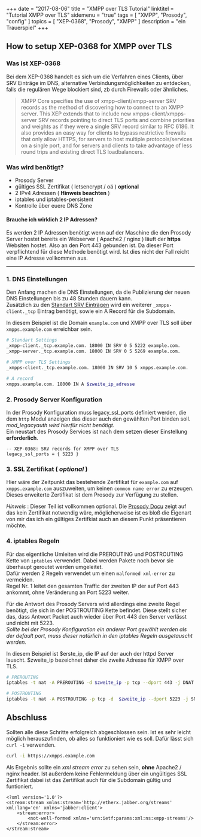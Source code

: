 +++
date = "2017-08-06"
title = "XMPP over TLS Tutorial"
linktitel = "Tutorial XMPP over TLS"
sidemenu = "true"
tags = [ "XMPP", "Prosody", "config" ]
topics = [ "XEP-0368", "Prosody", "XMPP" ]
description = "ein Trauerspiel"
+++
## How to setup XEP-0368 for XMPP over TLS
### Was ist XEP-0368
Bei dem XEP-0368 handelt es sich um die Verfahren eines Clients, über SRV Einträge im DNS, alternative Verbindungsmöglichkeiten zu entdecken, falls die regulären Wege blockiert sind, zb durch Firewalls oder ähnliches.

<blockquote>
XMPP Core specifies the use of xmpp-client/xmpp-server SRV records as the method of discovering how to connect to an XMPP server. This XEP extends that to include new xmpps-client/xmpps-server SRV records pointing to direct TLS ports and combine priorities and weights as if they were a single SRV record similar to RFC 6186. It also provides an easy way for clients to bypass restrictive firewalls that only allow HTTPS, for servers to host multiple protocols/services on a single port, and for servers and clients to take advantage of less round trips and existing direct TLS loadbalancers.
</blockquote>

### Was wird benötigt?
- Prosody Server
- gültiges SSL Zertifikat ( letsencrypt / oä ) **optional**
- 2 IPv4 Adressen ( **Hinweis beachten** )
- iptables und iptables-persistent
- Kontrolle über euere DNS Zone

#### Brauche ich wirklich 2 IP Adressen?
Es werden 2 IP Adressen benötigt wenn auf der Maschine die den Prosody Server hostet bereits ein Webserver ( Apache2 / nginx ) läuft der **https** Websiten hostet. Also an den Port 443 gebunden ist. Da dieser Port verpflichtend für diese Methode benötigt wird. Ist dies nicht der Fall reicht eine IP Adresse vollkommen aus.

- - -

### 1. DNS Einstellungen
Den Anfang machen die DNS Einstellungen, da die Publizierung der neuen DNS Einstellungen bis zu 48 Stunden dauern kann.  
Zusätzlich zu den [Standart SRV Einträgen](https://prosody.im/doc/dns) wird ein weiterer `_xmpps-client._tcp` Eintrag benötigt, sowie ein A Record für die Subdomain.

In diesem Beispiel ist die Domain `example.com` und XMPP over TLS soll über `xmpps.example.com` erreichbar sein.

```bash
# Standart Settings
_xmpp-client._tcp.example.com. 18000 IN SRV 0 5 5222 example.com.
_xmpp-server._tcp.example.com. 18000 IN SRV 0 5 5269 example.com.

# XMPP over TLS Settings
_xmpps-client._tcp.example.com. 18000 IN SRV 10 5 xmpps.example.com.

# A record
xmpps.example.com. 18000 IN A $zweite_ip_adresse
```

### 2. Prosody Server Konfiguration
In der Prosody Konfiguration muss legacy_ssl_ports definiert werden, die dem `http` Modul anzeigen das dieser auch den gewählten Port binden soll.
*mod_legacyauth wird hierfür nicht benötigt.*  
Ein neustart des Prosody Services ist nach dem setzen dieser Einstellung **erforderlich**.

```
-- XEP-0368: SRV records for XMPP over TLS
legacy_ssl_ports = { 5223 }
```

### 3. SSL Zertifikat ( *optional* )
Hier wäre der Zeitpunkt das bestehende Zertifikat für `example.com` auf `xmpps.example.com` auszuweiten, um keinen `common name error` zu erzeugen. Dieses erweiterte Zertifikat ist dem Prosody zur Verfügung zu stellen.

*Hinweis* : Dieser Teil ist vollkommen optional. Die [Prosody Docu](https://prosody.im/doc/certificates) zeigt auf das kein Zertifikat notwendig wäre, möglicherweise ist es bloß die Eigenart von mir das ich ein gültiges Zertifkiat auch an diesem Punkt präsentieren möchte.

### 4. iptables Regeln
Für das eigentliche Umleiten wird die PREROUTING und POSTROUTING Kette von `iptables` verwendet. Dabei werden Pakete noch bevor sie überhaupt geroutet werden umgeleitet.  
Dafür werden 2 Regeln verwendet um einen `malformed xml-error` zu vermeiden.  
Regel Nr. 1 leitet den gesamten Traffic der zweiten IP der auf Port 443 ankommt, ohne Veränderung an Port 5223 weiter.

Für die Antwort des Prosody Servers wird allerdings eine zweite Regel benötigt, die sich in der POSTROUTING Kette befindet. Diese stellt sicher das, dass Antwort Packet auch wieder über Port 443 den Server verlässt und nicht mit 5223.  
*Sollte bei der Prosody Konfiguration ein anderer Port gewählt werden als der default port, muss dieser natürlich in den iptables Regeln ausgetauscht werden.*  

In diesem Beispiel ist $erste_ip, die IP auf der auch der httpd Server lauscht. $zweite_ip bezeichnet daher die zweite Adresse für XMPP over TLS.
```bash
# PREROUTING
iptables -t nat -A PREROUTING -d $zweite_ip -p tcp --dport 443 -j DNAT --to-destination $erste_ip:5223

# POSTROUTING
iptables -t nat -A POSTROUTING -p tcp -d  $zweite_ip --dport 5223 -j SNAT --to-source $erste_ip:5223
```

## Abschluss
Sollten alle diese Schritte erfolgreich abgeschlossen sein. Ist es sehr leicht möglich herauszufinden, ob alles so funktioniert wie es soll. Dafür lässt sich `curl -i` verwenden.  
```bash
curl -i https://xmpps.example.com
```
Als Ergebnis sollte ein *xml stream error* zu sehen sein, **ohne** Apache2 / nginx header. Ist außerdem keine Fehlermeldung über ein ungültiges SSL Zertifikat dabei ist das Zertifikat auch für die Subdomain gültig und funtioniert.

```
<?xml version='1.0'?>
<stream:stream xmlns:stream='http://etherx.jabber.org/streams' xml:lang='en' xmlns='jabber:client'>
	<stream:error>
		<not-well-formed xmlns='urn:ietf:params:xml:ns:xmpp-streams'/>
	</stream:error>
</stream:stream>
```
